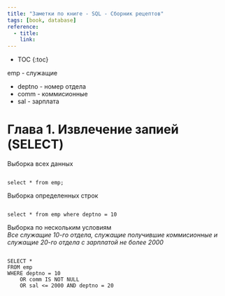 ```yaml
---
title: "Заметки по книге - SQL - Сборник рецептов"
tags: [book, database]
reference:
  - title:
    link:
---
```


* TOC 
{:toc}

emp - служащие
* deptno - номер отдела
* comm - коммисионные
* sal - зарплата

# Глава 1. Извлечение запией (SELECT)

Выборка всех данных
<pre><code class="perl">
select * from emp;
</code></pre>

Выборка определенных строк
<pre><code class="perl">
select * from emp where deptno = 10
</code></pre>

Выборка по нескольким условиям  
*Все служащие 10-го отдела, служащие получившие коммисионные и служащие 20-го отдела с зарплатой не более 2000*
<pre><code class="perl">
SELECT *
FROM emp
WHERE deptno = 10
    OR comm IS NOT NULL
    OR sal <= 2000 AND deptno = 20
</code></pre>